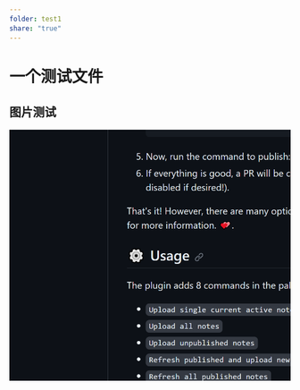 ```yaml
---
folder: test1
share: "true"
---
```

# 一个测试文件
## 图片测试
![](attachments/Pasted%20image%2020231007161635.png)

